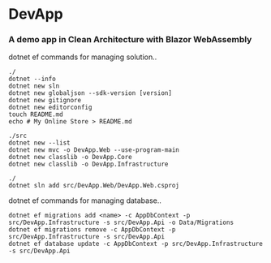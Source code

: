 # DevApp
### A demo app in Clean Architecture with Blazor WebAssembly

dotnet ef commands for managing solution..
```
./
dotnet --info
dotnet new sln
dotnet new globaljson --sdk-version [version]
dotnet new gitignore
dotnet new editorconfig
touch README.md
echo # My Online Store > README.md

./src
dotnet new --list
dotnet new mvc -o DevApp.Web --use-program-main
dotnet new classlib -o DevApp.Core
dotnet new classlib -o DevApp.Infrastructure

./
dotnet sln add src/DevApp.Web/DevApp.Web.csproj
```

dotnet ef commands for managing database..
```
dotnet ef migrations add <name> -c AppDbContext -p src/DevApp.Infrastructure -s src/DevApp.Api -o Data/Migrations
dotnet ef migrations remove -c AppDbContext -p src/DevApp.Infrastructure -s src/DevApp.Api
dotnet ef database update -c AppDbContext -p src/DevApp.Infrastructure -s src/DevApp.Api
```
